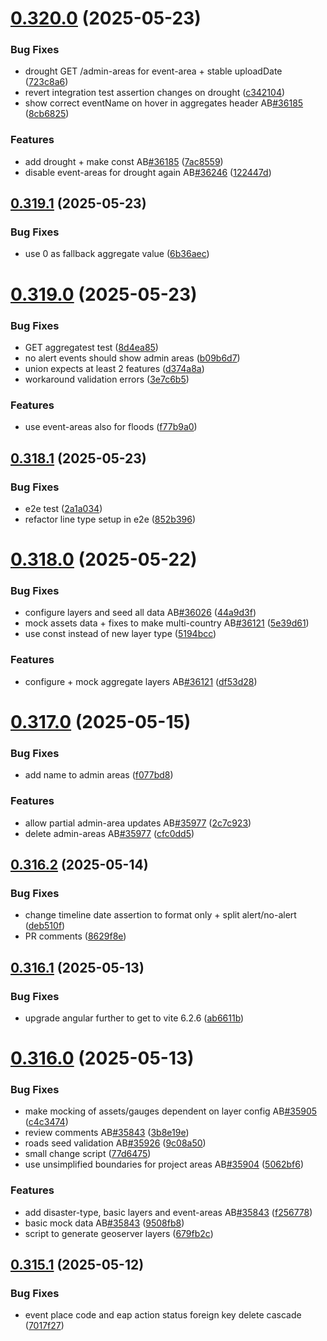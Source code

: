 # [0.320.0](https://github.com/rodekruis/IBF-system/compare/v0.319.1...v0.320.0) (2025-05-23)


### Bug Fixes

* drought GET /admin-areas for event-area + stable uploadDate ([723c8a6](https://github.com/rodekruis/IBF-system/commit/723c8a6b360583dce9d0d16c6ce8ca66531be3b7))
* revert integration test assertion changes on drought ([c342104](https://github.com/rodekruis/IBF-system/commit/c342104ec5db5c24bc762b3776fd34ee89f576f0))
* show correct eventName on hover in aggregates header AB[#36185](https://github.com/rodekruis/IBF-system/issues/36185) ([8cb6825](https://github.com/rodekruis/IBF-system/commit/8cb682584c29ce56c27ec441a8108f0405862fbd))


### Features

* add drought + make const AB[#36185](https://github.com/rodekruis/IBF-system/issues/36185) ([7ac8559](https://github.com/rodekruis/IBF-system/commit/7ac8559386765d6850670140e4d205994e0cbf8b))
* disable event-areas for drought again AB[#36246](https://github.com/rodekruis/IBF-system/issues/36246) ([122447d](https://github.com/rodekruis/IBF-system/commit/122447da68fe3591a8084f5e905d86f2275abe74))



## [0.319.1](https://github.com/rodekruis/IBF-system/compare/v0.319.0...v0.319.1) (2025-05-23)


### Bug Fixes

* use 0 as fallback aggregate value ([6b36aec](https://github.com/rodekruis/IBF-system/commit/6b36aec5815bef600d5e17f62e1d558feba8d65c))



# [0.319.0](https://github.com/rodekruis/IBF-system/compare/v0.318.1...v0.319.0) (2025-05-23)


### Bug Fixes

* GET aggregatest test ([8d4ea85](https://github.com/rodekruis/IBF-system/commit/8d4ea85e1afbef9af466a8c982420692791a9269))
* no alert events should show admin areas ([b09b6d7](https://github.com/rodekruis/IBF-system/commit/b09b6d7d66599fefffa5477f7fd4da1b884dd7b8))
* union expects at least 2 features ([d374a8a](https://github.com/rodekruis/IBF-system/commit/d374a8aa267953748ce4f7b5fde583e2a94137f7))
* workaround validation errors ([3e7c6b5](https://github.com/rodekruis/IBF-system/commit/3e7c6b586d51462ef145584f08aa1bd12bd2dd15))


### Features

* use event-areas also for floods ([f77b9a0](https://github.com/rodekruis/IBF-system/commit/f77b9a05d46cc4516d5ed1775b798c0460d822c7))



## [0.318.1](https://github.com/rodekruis/IBF-system/compare/v0.318.0...v0.318.1) (2025-05-23)


### Bug Fixes

* e2e test ([2a1a034](https://github.com/rodekruis/IBF-system/commit/2a1a034a868c789d81bfb21df3242e07f4fcb058))
* refactor line type setup in e2e ([852b396](https://github.com/rodekruis/IBF-system/commit/852b396ab7b97f39ab94aa4fa866c04b45a558aa))



# [0.318.0](https://github.com/rodekruis/IBF-system/compare/v0.317.0...v0.318.0) (2025-05-22)


### Bug Fixes

* configure layers and seed all data AB[#36026](https://github.com/rodekruis/IBF-system/issues/36026) ([44a9d3f](https://github.com/rodekruis/IBF-system/commit/44a9d3f50f49ed557480266b0aea9e2fc9ff7681))
* mock assets data + fixes to make multi-country AB[#36121](https://github.com/rodekruis/IBF-system/issues/36121) ([5e39d61](https://github.com/rodekruis/IBF-system/commit/5e39d618dfba4bff33761ac31d10882eac4db823))
* use const instead of new layer type ([5194bcc](https://github.com/rodekruis/IBF-system/commit/5194bcc0bcc50e199852913baf6ee7f31870b237))


### Features

* configure + mock aggregate layers AB[#36121](https://github.com/rodekruis/IBF-system/issues/36121) ([df53d28](https://github.com/rodekruis/IBF-system/commit/df53d2888c8183b05c3457587d2964dc329795bc))



# [0.317.0](https://github.com/rodekruis/IBF-system/compare/v0.316.2...v0.317.0) (2025-05-15)


### Bug Fixes

* add name to admin areas ([f077bd8](https://github.com/rodekruis/IBF-system/commit/f077bd84e1dc95b7ec62b73171f955f5c1880a03))


### Features

* allow partial admin-area updates AB[#35977](https://github.com/rodekruis/IBF-system/issues/35977) ([2c7c923](https://github.com/rodekruis/IBF-system/commit/2c7c923b8a57632af1818b9c72d8f59787a9cae0))
* delete admin-areas AB[#35977](https://github.com/rodekruis/IBF-system/issues/35977) ([cfc0dd5](https://github.com/rodekruis/IBF-system/commit/cfc0dd5d88fbaa343ab1bc87010735f531f9dc0d))



## [0.316.2](https://github.com/rodekruis/IBF-system/compare/v0.316.1...v0.316.2) (2025-05-14)


### Bug Fixes

* change timeline date assertion to format only + split alert/no-alert ([deb510f](https://github.com/rodekruis/IBF-system/commit/deb510f3fd472e5bb28a57753c781179c4042782))
* PR comments ([8629f8e](https://github.com/rodekruis/IBF-system/commit/8629f8e1c93935c471811751d170cd5a16767be9))



## [0.316.1](https://github.com/rodekruis/IBF-system/compare/v0.316.0...v0.316.1) (2025-05-13)


### Bug Fixes

* upgrade angular further to get to vite 6.2.6 ([ab6611b](https://github.com/rodekruis/IBF-system/commit/ab6611b28ba31b7cf33bc5f9d4849c58f8d9640d))



# [0.316.0](https://github.com/rodekruis/IBF-system/compare/v0.315.1...v0.316.0) (2025-05-13)


### Bug Fixes

* make mocking of assets/gauges dependent on layer config AB[#35905](https://github.com/rodekruis/IBF-system/issues/35905) ([c4c3474](https://github.com/rodekruis/IBF-system/commit/c4c34740d8c4f5867945af9e552dee3494bfc17a))
* review comments AB[#35843](https://github.com/rodekruis/IBF-system/issues/35843) ([3b8e19e](https://github.com/rodekruis/IBF-system/commit/3b8e19e519d99b0f28a0238b39e0048fa33c523b))
* roads seed validation AB[#35926](https://github.com/rodekruis/IBF-system/issues/35926) ([9c08a50](https://github.com/rodekruis/IBF-system/commit/9c08a50c0a51bb0b4f96d094929a60d0a5e07fee))
* small change script ([77d6475](https://github.com/rodekruis/IBF-system/commit/77d6475c65c434fb20622017d7a512872ff646f9))
* use unsimplified boundaries for project areas AB[#35904](https://github.com/rodekruis/IBF-system/issues/35904) ([5062bf6](https://github.com/rodekruis/IBF-system/commit/5062bf6d81cebb67f3e1a7ec52ac48d114ba719d))


### Features

* add disaster-type, basic layers and event-areas AB[#35843](https://github.com/rodekruis/IBF-system/issues/35843) ([f256778](https://github.com/rodekruis/IBF-system/commit/f2567780dedd994df332cf97b9d26cbe5f4abc10))
* basic mock data AB[#35843](https://github.com/rodekruis/IBF-system/issues/35843) ([9508fb8](https://github.com/rodekruis/IBF-system/commit/9508fb89d871e59ecb36fa98cc9204c5d8ef2205))
* script to generate geoserver layers ([679fb2c](https://github.com/rodekruis/IBF-system/commit/679fb2cbf3200835bc4af484d9cada48edd28b9b))



## [0.315.1](https://github.com/rodekruis/IBF-system/compare/v0.315.0...v0.315.1) (2025-05-12)


### Bug Fixes

* event place code and eap action status foreign key delete cascade ([7017f27](https://github.com/rodekruis/IBF-system/commit/7017f270185bf8bc624d4c0d1adc976a45a17125))




